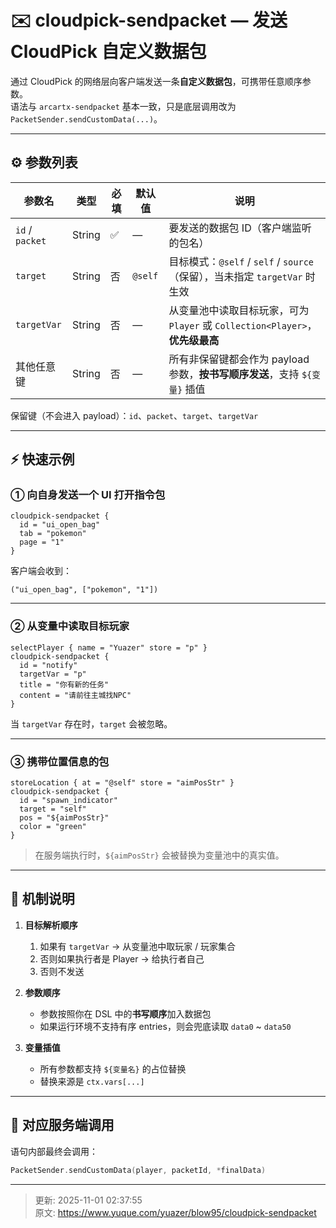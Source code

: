 # ✉️ cloudpick-sendpacket — 发送 CloudPick 自定义数据包

通过 CloudPick 的网络层向客户端发送一条**自定义数据包**，可携带任意顺序参数。  
语法与 `arcartx-sendpacket` 基本一致，只是底层调用改为 `PacketSender.sendCustomData(...)`。

---

## ⚙️ 参数列表

| 参数名             | 类型     | 必填 | 默认值     | 说明                                                        |
|-----------------|--------|----|---------|-----------------------------------------------------------|
| `id` / `packet` | String | ✅  | —       | 要发送的数据包 ID（客户端监听的包名）                                      |
| `target`        | String | 否  | `@self` | 目标模式：`@self` / `self` / `source`（保留），当未指定 `targetVar` 时生效 |
| `targetVar`     | String | 否  | —       | 从变量池中读取目标玩家，可为 `Player` 或 `Collection<Player>`，**优先级最高**  |
| 其他任意键           | String | 否  | —       | 所有非保留键都会作为 payload 参数，**按书写顺序发送**，支持 `${变量}` 插值           |

保留键（不会进入 payload）：`id`、`packet`、`target`、`targetVar`

---

## ⚡ 快速示例

### ① 向自身发送一个 UI 打开指令包

```plain
cloudpick-sendpacket {
  id = "ui_open_bag"
  tab = "pokemon"
  page = "1"
}
```

客户端会收到：

```text
("ui_open_bag", ["pokemon", "1"])
```

---

### ② 从变量中读取目标玩家

```plain
selectPlayer { name = "Yuazer" store = "p" }
cloudpick-sendpacket {
  id = "notify"
  targetVar = "p"
  title = "你有新的任务"
  content = "请前往主城找NPC"
}
```

当 `targetVar` 存在时，`target` 会被忽略。

---

### ③ 携带位置信息的包

```plain
storeLocation { at = "@self" store = "aimPosStr" }
cloudpick-sendpacket {
  id = "spawn_indicator"
  target = "self"
  pos = "${aimPosStr}"
  color = "green"
}
```

> 在服务端执行时，`${aimPosStr}` 会被替换为变量池中的真实值。

---

## 🧠 机制说明

1. **目标解析顺序**  
   1) 如果有 `targetVar` → 从变量池中取玩家 / 玩家集合  
   2) 否则如果执行者是 Player → 给执行者自己  
   3) 否则不发送

2. **参数顺序**  
   - 参数按照你在 DSL 中的**书写顺序**加入数据包
   - 如果运行环境不支持有序 entries，则会兜底读取 `data0` ~ `data50`

3. **变量插值**  
   - 所有参数都支持 `${变量名}` 的占位替换  
   - 替换来源是 `ctx.vars[...]`

---

## 🧩 对应服务端调用

语句内部最终会调用：

```kotlin
PacketSender.sendCustomData(player, packetId, *finalData)
```

---


> 更新: 2025-11-01 02:37:55  
> 原文: <https://www.yuque.com/yuazer/blow95/cloudpick-sendpacket>
